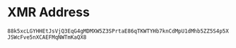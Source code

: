 # XMR Address

`88k5xcLGYHHEtJsVjQ3EqG4gMDMXW5Z3SPrtaE86qTKWTYHb7knCdMpU1dMhb5ZZ5S4p5XJSWcFve5nXCAEFMqNWTmKaQX8`